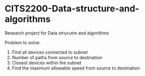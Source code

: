 # CITS2200-Data-structure-and-algorithms
Research project for Data strucutre and algorithms

Problem to solve:
1) Find all devices connected to subnet
2) Number of paths from source to destination
3) Closest devices within the subnet
4) Find the maximum allowable speed from source to destination
